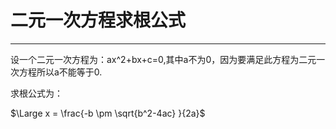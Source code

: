 # 二元一次方程求根公式

---


设一个二元一次方程为：ax^2+bx+c=0,其中a不为0，因为要满足此方程为二元一次方程所以a不能等于0.

求根公式为：


$\Large x = \frac{-b \pm \sqrt{b^2-4ac} }{2a}$

